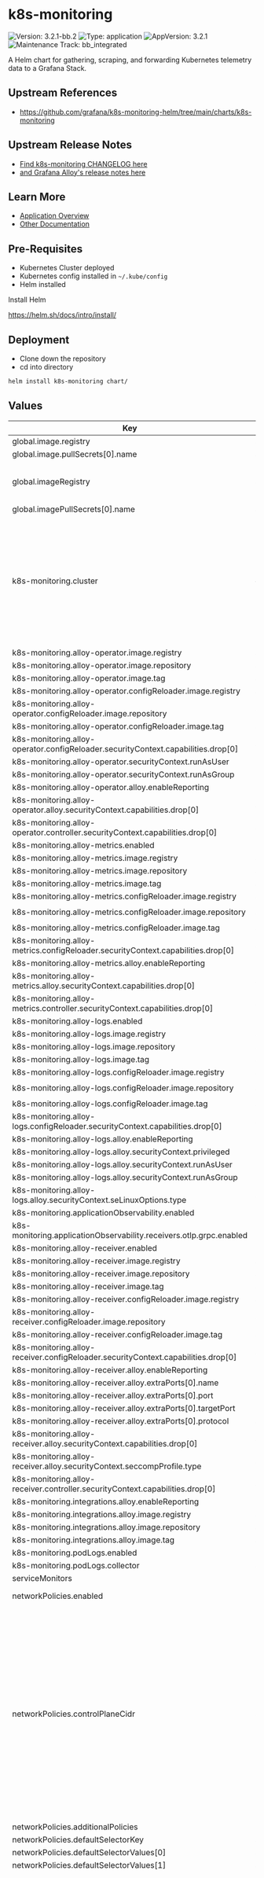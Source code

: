 <!-- Warning: Do not manually edit this file. See notes on gluon + helm-docs at the end of this file for more information. -->
# k8s-monitoring

![Version: 3.2.1-bb.2](https://img.shields.io/badge/Version-3.2.1--bb.2-informational?style=flat-square) ![Type: application](https://img.shields.io/badge/Type-application-informational?style=flat-square) ![AppVersion: 3.2.1](https://img.shields.io/badge/AppVersion-3.2.1-informational?style=flat-square) ![Maintenance Track: bb_integrated](https://img.shields.io/badge/Maintenance_Track-bb_integrated-green?style=flat-square)

A Helm chart for gathering, scraping, and forwarding Kubernetes telemetry data to a Grafana Stack.

## Upstream References

- <https://github.com/grafana/k8s-monitoring-helm/tree/main/charts/k8s-monitoring>

## Upstream Release Notes

- [Find k8s-monitoring CHANGELOG here](https://github.com/grafana/k8s-monitoring-helm/releases/)
- [and Grafana Alloy's release notes here](https://grafana.com/docs/alloy/latest/release-notes/)

## Learn More

- [Application Overview](docs/overview.md)
- [Other Documentation](docs/)

## Pre-Requisites

- Kubernetes Cluster deployed
- Kubernetes config installed in `~/.kube/config`
- Helm installed

Install Helm

https://helm.sh/docs/intro/install/

## Deployment

- Clone down the repository
- cd into directory

```bash
helm install k8s-monitoring chart/
```

## Values

| Key | Type | Default | Description |
|-----|------|---------|-------------|
| global.image.registry | string | `"registry1.dso.mil"` |  |
| global.image.pullSecrets[0].name | string | `"private-registry"` |  |
| global.imageRegistry | string | `"registry1.dso.mil"` | Overrides the Docker registry globally for all images |
| global.imagePullSecrets[0].name | string | `"private-registry"` |  |
| k8s-monitoring.cluster | object | `{"name":"bigbang"}` | NOTE: k8s-monitoring features, collectors, and destinations are disabled by default. These components are enabled through the Big Bang umbrella chart as they are dependent on other services. |
| k8s-monitoring.alloy-operator.image.registry | string | `"registry1.dso.mil"` |  |
| k8s-monitoring.alloy-operator.image.repository | string | `"ironbank/opensource/grafana/alloy-operator"` |  |
| k8s-monitoring.alloy-operator.image.tag | string | `"0.3.1"` |  |
| k8s-monitoring.alloy-operator.configReloader.image.registry | string | `"registry1.dso.mil"` |  |
| k8s-monitoring.alloy-operator.configReloader.image.repository | string | `"ironbank/opensource/prometheus-operator/prometheus-config-reloader"` |  |
| k8s-monitoring.alloy-operator.configReloader.image.tag | string | `"v0.84.0"` |  |
| k8s-monitoring.alloy-operator.configReloader.securityContext.capabilities.drop[0] | string | `"ALL"` |  |
| k8s-monitoring.alloy-operator.securityContext.runAsUser | int | `1001` |  |
| k8s-monitoring.alloy-operator.securityContext.runAsGroup | int | `1001` |  |
| k8s-monitoring.alloy-operator.alloy.enableReporting | bool | `false` |  |
| k8s-monitoring.alloy-operator.alloy.securityContext.capabilities.drop[0] | string | `"ALL"` |  |
| k8s-monitoring.alloy-operator.controller.securityContext.capabilities.drop[0] | string | `"ALL"` |  |
| k8s-monitoring.alloy-metrics.enabled | bool | `false` |  |
| k8s-monitoring.alloy-metrics.image.registry | string | `"registry1.dso.mil"` |  |
| k8s-monitoring.alloy-metrics.image.repository | string | `"ironbank/opensource/grafana/alloy"` |  |
| k8s-monitoring.alloy-metrics.image.tag | string | `"v1.10.0"` |  |
| k8s-monitoring.alloy-metrics.configReloader.image.registry | string | `"registry1.dso.mil"` |  |
| k8s-monitoring.alloy-metrics.configReloader.image.repository | string | `"ironbank/opensource/prometheus-operator/prometheus-config-reloader"` |  |
| k8s-monitoring.alloy-metrics.configReloader.image.tag | string | `"v0.84.0"` |  |
| k8s-monitoring.alloy-metrics.configReloader.securityContext.capabilities.drop[0] | string | `"ALL"` |  |
| k8s-monitoring.alloy-metrics.alloy.enableReporting | bool | `false` |  |
| k8s-monitoring.alloy-metrics.alloy.securityContext.capabilities.drop[0] | string | `"ALL"` |  |
| k8s-monitoring.alloy-metrics.controller.securityContext.capabilities.drop[0] | string | `"ALL"` |  |
| k8s-monitoring.alloy-logs.enabled | bool | `false` |  |
| k8s-monitoring.alloy-logs.image.registry | string | `"registry1.dso.mil"` |  |
| k8s-monitoring.alloy-logs.image.repository | string | `"ironbank/opensource/grafana/alloy"` |  |
| k8s-monitoring.alloy-logs.image.tag | string | `"v1.10.0"` |  |
| k8s-monitoring.alloy-logs.configReloader.image.registry | string | `"registry1.dso.mil"` |  |
| k8s-monitoring.alloy-logs.configReloader.image.repository | string | `"ironbank/opensource/prometheus-operator/prometheus-config-reloader"` |  |
| k8s-monitoring.alloy-logs.configReloader.image.tag | string | `"v0.84.0"` |  |
| k8s-monitoring.alloy-logs.configReloader.securityContext.capabilities.drop[0] | string | `"ALL"` |  |
| k8s-monitoring.alloy-logs.alloy.enableReporting | bool | `false` |  |
| k8s-monitoring.alloy-logs.alloy.securityContext.privileged | bool | `false` |  |
| k8s-monitoring.alloy-logs.alloy.securityContext.runAsUser | int | `0` |  |
| k8s-monitoring.alloy-logs.alloy.securityContext.runAsGroup | int | `0` |  |
| k8s-monitoring.alloy-logs.alloy.securityContext.seLinuxOptions.type | string | `"spc_t"` |  |
| k8s-monitoring.applicationObservability.enabled | bool | `false` |  |
| k8s-monitoring.applicationObservability.receivers.otlp.grpc.enabled | bool | `true` |  |
| k8s-monitoring.alloy-receiver.enabled | bool | `false` |  |
| k8s-monitoring.alloy-receiver.image.registry | string | `"registry1.dso.mil"` |  |
| k8s-monitoring.alloy-receiver.image.repository | string | `"ironbank/opensource/grafana/alloy"` |  |
| k8s-monitoring.alloy-receiver.image.tag | string | `"v1.10.0"` |  |
| k8s-monitoring.alloy-receiver.configReloader.image.registry | string | `"registry1.dso.mil"` |  |
| k8s-monitoring.alloy-receiver.configReloader.image.repository | string | `"ironbank/opensource/prometheus-operator/prometheus-config-reloader"` |  |
| k8s-monitoring.alloy-receiver.configReloader.image.tag | string | `"v0.84.0"` |  |
| k8s-monitoring.alloy-receiver.configReloader.securityContext.capabilities.drop[0] | string | `"ALL"` |  |
| k8s-monitoring.alloy-receiver.alloy.enableReporting | bool | `false` |  |
| k8s-monitoring.alloy-receiver.alloy.extraPorts[0].name | string | `"otlp-grpc"` |  |
| k8s-monitoring.alloy-receiver.alloy.extraPorts[0].port | int | `4317` |  |
| k8s-monitoring.alloy-receiver.alloy.extraPorts[0].targetPort | int | `4317` |  |
| k8s-monitoring.alloy-receiver.alloy.extraPorts[0].protocol | string | `"TCP"` |  |
| k8s-monitoring.alloy-receiver.alloy.securityContext.capabilities.drop[0] | string | `"ALL"` |  |
| k8s-monitoring.alloy-receiver.alloy.securityContext.seccompProfile.type | string | `"RuntimeDefault"` |  |
| k8s-monitoring.alloy-receiver.controller.securityContext.capabilities.drop[0] | string | `"ALL"` |  |
| k8s-monitoring.integrations.alloy.enableReporting | bool | `false` |  |
| k8s-monitoring.integrations.alloy.image.registry | string | `"registry1.dso.mil"` |  |
| k8s-monitoring.integrations.alloy.image.repository | string | `"ironbank/opensource/grafana/alloy"` |  |
| k8s-monitoring.integrations.alloy.image.tag | string | `"v1.10.0"` |  |
| k8s-monitoring.podLogs.enabled | bool | `false` |  |
| k8s-monitoring.podLogs.collector | string | `"alloy-logs"` |  |
| serviceMonitors | list | `[]` |  |
| networkPolicies.enabled | bool | `false` | Toggle networkPolicies |
| networkPolicies.controlPlaneCidr | string | `"0.0.0.0/0"` | Control Plane CIDR, defaults to 0.0.0.0/0, use `kubectl get endpoints -n default kubernetes` to get the CIDR range needed for your cluster Must be an IP CIDR range (x.x.x.x/x - ideally with /32 for the specific IP of a single endpoint, broader range for multiple masters/endpoints) Used by package NetworkPolicies to allow Kube API access |
| networkPolicies.additionalPolicies | list | `[]` |  |
| networkPolicies.defaultSelectorKey | string | `"app.kubernetes.io/instance"` |  |
| networkPolicies.defaultSelectorValues[0] | string | `"alloy"` |  |
| networkPolicies.defaultSelectorValues[1] | string | `"alloy-alloy-logs"` |  |
| networkPolicies.egress | object | `{}` | NetworkPolicy selectors and ports for egress to downstream telemetry ingestion services. These should be uncommented and overridden if any of these values deviate from the Big Bang defaults. |
| autoRollingUpgrade.enabled | bool | `true` |  |
| autoRollingUpgrade.image.repository | string | `"registry1.dso.mil/ironbank/big-bang/base"` |  |
| autoRollingUpgrade.image.tag | string | `"2.1.0"` |  |
| istio.enabled | bool | `false` | Toggle istio configuration |
| istio.hardened | object | `{"customServiceEntries":[],"enabled":false,"outboundTrafficPolicyMode":"REGISTRY_ONLY"}` | Default peer authentication values |
| istio.mtls.mode | string | `"STRICT"` | STRICT = Allow only mutual TLS traffic, PERMISSIVE = Allow both plain text and mutual TLS traffic |
| bbtests.enabled | bool | `false` |  |
| bbtests.cypress.artifacts | bool | `true` |  |
| bbtests.cypress.envs.cypress_prometheus_url | string | `"https://prometheus.dev.bigbang.mil"` |  |
| bbtests.cypress.envs.cypress_alertmanager_url | string | `"https://alertmanager.dev.bigbang.mil"` |  |

## Contributing

Please see the [contributing guide](./CONTRIBUTING.md) if you are interested in contributing.

---

_This file is programatically generated using `helm-docs` and some BigBang-specific templates. The `gluon` repository has [instructions for regenerating package READMEs](https://repo1.dso.mil/big-bang/product/packages/gluon/-/blob/master/docs/bb-package-readme.md)._

